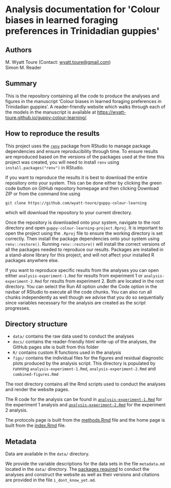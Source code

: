 # Analysis documentation for 'Colour biases in learned foraging preferences in Trinidadian guppies'

## Authors

M. Wyatt Toure (Contact: wyatt.toure@gmail.com)\
Simon M. Reader

## Summary

This is the repository containing all the code to produce the analyses and
figures in the manuscript ‘Colour biases in learned foraging preferences in
Trinidadian guppies’. A reader-friendly website which walks through each of the
models in the manuscript is available at
<https://wyatt-toure.github.io/guppy-colour-learning/>.

## How to reproduce the results

This project uses the
[`renv`](https://rstudio.github.io/renv/articles/renv.html) package from RStudio
to manage package dependencies and ensure reproducibility through time. To
ensure results are reproduced based on the versions of the packages used at the
time this project was created, you will need to install `renv` using
`install.packages("renv")` in RStudio.

If you want to reproduce the results it is best to download the entire
repository onto your system. This can be done either by clicking the green code
button on GitHub repository homepage and then clicking Download ZIP or from the
command line using

`git clone https://github.com/wyatt-toure/guppy-colour-learning`

which will download the repository to your current directory.

Once the repository is downloaded onto your system, navigate to the root
directory and open `guppy-colour-learning-project.Rproj`. It is important to
open the project using the `.Rproj` file to ensure the working directory is set
correctly. Then install the package dependencies onto your system using
`renv::restore()`. Running `renv::restore()` will install the correct versions
of all the packages needed to reproduce our results. Packages are installed in a
stand-alone library for this project, and will not affect your installed R
packages anywhere else.

If you want to reproduce specific results from the analyses you can open either
`analysis-experiment-1.Rmd` for results from experiment 1 or
`analysis-experiment-2.Rmd` for results from experiment 2. Both are located in
the root directory. You can select the Run All option under the Code option in
the navbar of RStudio to execute all the code chunks. You can also run all
chunks independently as well though we advise that you do so sequentially since
variables necessary for the analysis are created as the script progresses.

## Directory structure

- `data/` contains the raw data used to conduct the analyses
- `docs/` contains the reader-friendly html write-up of the analyses, the GitHub pages site is built from this folder
- `R/` contains custom R functions used in the analysis
- `figs/` contains the individual files for the figures and residual diagnostic plots produced by the analysis script. This directory is populated by running `analysis-experiment-1.Rmd`, `analysis-experiment-2.Rmd` and `combined-figures.Rmd`

The root directory contains all the Rmd scripts used to conduct the analyses and
render the website pages.

The R code for the analysis can be found in
[`analysis-experiment-1.Rmd`](https://github.com/wyatt-toure/guppy-colour-learning/blob/main/analysis-experiment-1.Rmd)
for the experiment 1 analysis and
[`analysis-experiment-2.Rmd`](https://github.com/wyatt-toure/guppy-colour-learning/blob/main/analysis-experiment-2.Rmd)
for the experiment 2 analysis.

The protocols page is built from the
[methods.Rmd](https://github.com/wyatt-toure/guppy-colour-learning-project/blob/main/methods.Rmd)
file and the home page is built from the
[index.Rmd](https://github.com/wyatt-toure/guppy-colour-learning/blob/main/index.Rmd)
file.

## Metadata

Data are available in the `data/` directory.

We provide the variable descriptions for the data sets in the file `metadata.md`
located in the `data/` directory. The [packages
required](#required-tools-and-references) to conduct the analyses and construct
the website as well as their versions and citations are provided in the file
`i_dont_know_yet.md`.